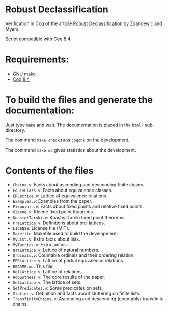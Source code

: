 Robust Declassification
==========

Verification in Coq of the article
[Robust Declassification](http://www.cis.upenn.edu/~stevez/papers/ZM01b.pdf)
by Zdancewic and Myers.

Script compatible with [Coq 8.4](http://coq.inria.fr).

# Requirements:

* GNU make
* [Coq 8.4](http://coq.inria.fr)

# To build the files and generate the documentation:

Just type `make` and wait.
The documentation is placed in the `html/` sub-directory.

The command `make check` runs `coqchk` on the development.

The command `make wc` gives statistics about the development.

# Contents of the files

* `Chains.v`: Facts about ascending and descending finite chains.
* `EquivClass.v`: Facts about equivalence classes.
* `ERLattice.v`: Lattice of equivalence relations.
* `Examples.v`: Examples from the paper.
* `Fixpoints.v`: Facts about fixed points and relative fixed points.
* `Kleene.v`: Kleene fixed point theorems.
* `KnasterTarski.v`: Knaster-Tarski fixed point theorems.
* `PreLattice.v`: Definitions about pre-lattices.
* `LICENSE`: License file (MIT).
* `Makefile`: Makefile used to build the development.
* `MyList.v`: Extra facts about lists.
* `MyTactics.v`: Extra tactics.
* `NatLattice.v`: Lattice of natural numbers.
* `Ordinals.v`: Countable ordinals and their ordering relation.
* `PERLattice.v`: Lattice of partial equivalence relations.
* `README.md`: This file.
* `RelLattice.v`: Lattice of relations.
* `Robustness.v`: The core results of the paper.
* `SetLattice.v`: The lattice of sets.
* `SetPredicates.v`: Some predicates on sets.
* `Stutter.v`: Definition and facts about stuttering on finite lists.
* `TransfiniteChains.v`: Ascending and descending (countably) transfinite chains.
